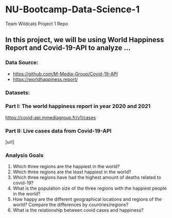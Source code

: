 # NU-Bootcamp-Data-Science-1
Team Wildcats Project 1 Repo

## In this project, we will be using World Happiness Report and Covid-19-API to analyze ...

### Data Source: 
- https://github.com/M-Media-Group/Covid-19-API
- https://worldhappiness.report/


### Datasets:

### Part I: The world happiness report in year 2020 and 2021
https://covid-api.mmediagroup.fr/v1/cases
### Part II: Live cases data from Covid-19-API
[url]

### Analysis Goals

1. Which three regions are the happiest in the world? 
2. Which three regions are the least happiest in the world?
3. Which three regions have had the highest amount of deaths related to covid-19?
4. What is the population size of the three regions with the happiest people in the world?
5. How happy are the different geographical locations and regions of the world? Compare the differences by countries/regions?
6. What is the relationship between covid cases and happiness?

